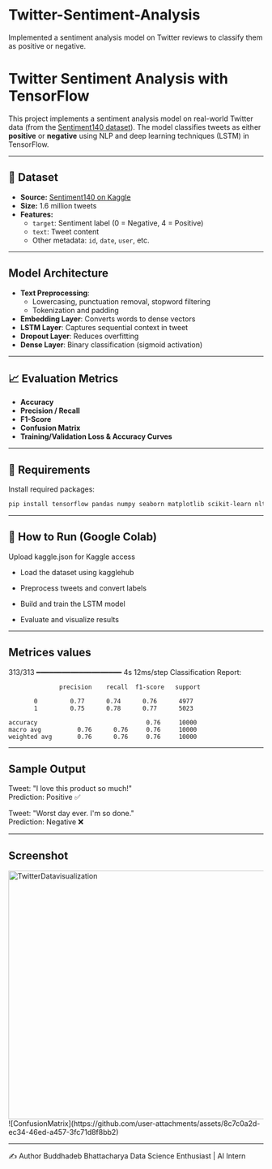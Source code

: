 # Twitter-Sentiment-Analysis
Implemented a sentiment analysis model on Twitter reviews to classify them as positive or negative.


# Twitter Sentiment Analysis with TensorFlow

This project implements a sentiment analysis model on real-world Twitter data (from the [Sentiment140 dataset](https://www.kaggle.com/datasets/kazanova/sentiment140)). The model classifies tweets as either **positive** or **negative** using NLP and deep learning techniques (LSTM) in TensorFlow.

---

## 📂 Dataset

- **Source:** [Sentiment140 on Kaggle](https://www.kaggle.com/datasets/kazanova/sentiment140)
- **Size:** 1.6 million tweets
- **Features:**
  - `target`: Sentiment label (0 = Negative, 4 = Positive)
  - `text`: Tweet content
  - Other metadata: `id`, `date`, `user`, etc.

---

##  Model Architecture

- **Text Preprocessing**:
  - Lowercasing, punctuation removal, stopword filtering
  - Tokenization and padding
- **Embedding Layer**: Converts words to dense vectors
- **LSTM Layer**: Captures sequential context in tweet
- **Dropout Layer**: Reduces overfitting
- **Dense Layer**: Binary classification (sigmoid activation)

---

## 📈 Evaluation Metrics

- **Accuracy**
- **Precision / Recall**
- **F1-Score**
- **Confusion Matrix**
- **Training/Validation Loss & Accuracy Curves**

---

## 🧪 Requirements

Install required packages:

```bash
pip install tensorflow pandas numpy seaborn matplotlib scikit-learn nltk kaggle
```
---

## 🚀 How to Run (Google Colab)
Upload kaggle.json for Kaggle access

- Load the dataset using kagglehub

- Preprocess tweets and convert labels

- Build and train the LSTM model

- Evaluate and visualize results
---
## Metrices values 
313/313 ━━━━━━━━━━━━━━━━━━━━ 4s 12ms/step
Classification Report:

                  precision    recall  f1-score   support

           0         0.77      0.74      0.76      4977
           1         0.75      0.78      0.77      5023

    accuracy                              0.76     10000
    macro avg          0.76      0.76     0.76     10000
    weighted avg       0.76      0.76     0.76     10000

---
## Sample Output
Tweet: "I love this product so much!"  
Prediction: Positive ✅

Tweet: "Worst day ever. I'm so done."  
Prediction: Negative ❌

---
## Screenshot

<img width="1189" height="490" alt="TwitterDatavisualization" src="https://github.com/user-attachments/assets/8befe5c4-e942-41c2-9677-981031c7c3d2" />
![ConfusionMatrix](https://github.com/user-attachments/assets/8c7c0a2d-ec34-46ed-a457-3fc71d8f8bb2)


---
✍️ Author
Buddhadeb Bhattacharya
Data Science Enthusiast | AI Intern



